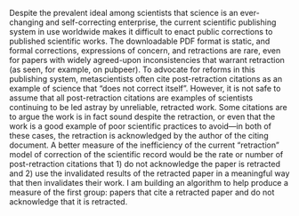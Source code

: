 Despite the prevalent ideal among scientists that science is an ever-changing and self-correcting enterprise, the current scientific publishing system in use worldwide makes it difficult to enact public corrections to published scientific works. The downloadable PDF format is static, and formal corrections, expressions of concern, and retractions are rare, even for papers with widely agreed-upon inconsistencies that warrant retraction (as seen, for example, on pubpeer). To advocate for reforms in this publishing system, metascientists often cite post-retraction citations as an example of science that “does not correct itself”. However, it is not safe to assume that all post-retraction citations are examples of scientists continuing to be led astray by unreliable, retracted work. Some citations are to argue the work is in fact sound despite the retraction, or even that the work is a good example of poor scientific practices to avoid—in both of these cases, the retraction is acknowledged by the author of the citing document. A better measure of the inefficiency of the current “retraction” model of correction of the scientific record would be the rate or number of post-retraction citations that 1) do not acknowledge the paper is retracted and 2) use the invalidated results of the retracted paper in a meaningful way that then invalidates their work. I am building an algorithm to help produce a measure of the first group: papers that cite a retracted paper and do not acknowledge that it is retracted.
